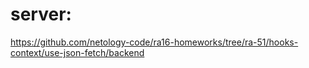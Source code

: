 # server:

https://github.com/netology-code/ra16-homeworks/tree/ra-51/hooks-context/use-json-fetch/backend